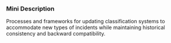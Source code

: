 ### Mini Description

Processes and frameworks for updating classification systems to accommodate new types of incidents while maintaining historical consistency and backward compatibility.
